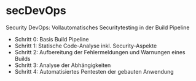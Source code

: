 # secDevOps
Security DevOps: Vollautomatisches Securitytesting in der Build Pipeline

- Schritt 0: Basis Build Pipeline
- Schritt 1: Statische Code-Analyse inkl. Security-Aspekte
- Schritt 2: Aufbereitung der Fehlermeldungen und Warnungen eines Builds
- Schritt 3: Analyse der Abhängigkeiten
- Schritt 4: Automatisiertes Pentesten der gebauten Anwendung

